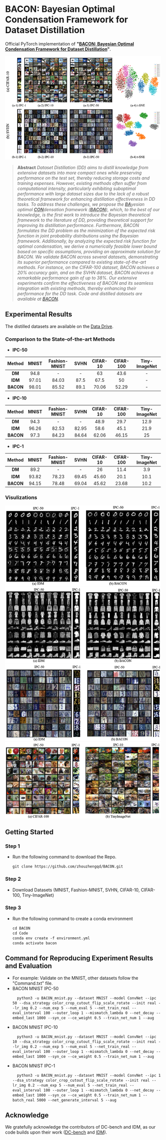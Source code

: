 # BACON: Bayesian Optimal Condensation Framework for Dataset Distillation
Official PyTorch implementation of **"[BACON: Bayesian Optimal Condensation Framework for Dataset Distillation](https://arxiv.org/)"**.
<!-- , submitted to **NeurIPS'25** -->

![image samples](./Fig/Fig6.png)

> **Abstract** *Dataset Distillation (DD) aims to distill knowledge from extensive datasets into more compact ones while preserving performance on the test set, thereby reducing storage costs and training expenses. However, existing methods often suffer from computational intensity, particularly exhibiting suboptimal performance with large dataset sizes due to the lack of a robust theoretical framework for enhancing distillation effectiveness in DD tasks. To address these challenges, we propose the <u>**BA**</u>yesian optimal <u>**CON**</u>densation framework (<u>**BACON**</u>), which, to the best of our knowledge, is the first work to introduce the Bayesian theoretical framework to the literature of DD, providing theoretical support for improving its distillation performance. Furthermore, BACON formulates the DD problem as the minimization of the expected risk function in joint probability distributions using the Bayesian framework. Additionally, by analyzing the expected risk function for optimal condensation, we derive a numerically feasible lower bound based on specific assumptions, providing an approximate solution for BACON. We validate BACON across several datasets, demonstrating its superior performance compared to existing state-of-the-art methods. For instance, on the CIFAR-100 dataset, BACON achieves a 20\% accuracy gain, and on the SVHN dataset, BACON achieves a remarkable performance gain of up to 38\%. Our extensive experiments confirm the effectiveness of BACON and its seamless integration with existing methods, thereby enhancing their performance for the DD task. Code and distilled datasets are available at [BACON](https://github.com/zhouzhengqd/BACON).* 

## Experimental Results
The distilled datasets are available on the [Data Drive](https://drive.google.com/drive/folders/1hZCowM21nfSOkRtm8VuK1lEpP7Bd1jCq?usp=sharing).
### Comparison to the State-of-the-art Methods
- **IPC-50**

| Method | MNIST | Fashion-MNIST | SVHN | CIFAR-10 | CIFAR-100 | Tiny-ImageNet |
| :------: | :-----:  | :----: | :-----: | :----: |:----: |:----: | 
| **DM** | 94.8 | - | - | 63 | 43.6 | - |
| **IDM** | 97.01 | 84.03 | 87.5 | 67.5 | 50 | - |
| **BACON** | 98.01 | 85.52 | 89.1 | 70.06 | 52.29 | - | 
- **IPC-10**

| Method | MNIST | Fashion-MNIST | SVHN | CIFAR-10 | CIFAR-100 | Tiny-ImageNet |
| :------: | :-----:  | :----: | :-----: | :----: |:----: |:----: | 
| **DM** | 94.3 | - | - | 48.9 | 29.7 | 12.9 |
| **IDM** | 96.26 | 82.53 | 82.95 | 58.6 | 45.1 | 21.9 |
| **BACON** | 97.3 | 84.23 | 84.64 | 62.06 | 46.15 | 25 | 
- **IPC-1**

| Method | MNIST | Fashion-MNIST | SVHN | CIFAR-10 | CIFAR-100 | Tiny-ImageNet |
| :------: | :-----:  | :----: | :-----: | :----: |:----: |:----: | 
| **DM** | 89.2 | - | - | 26 | 11.4 | 3.9 |
| **IDM** | 93.82 | 78.23 | 69.45 | 45.60 | 20.1 | 10.1 |
| **BACON** | 94.15 | 78.48 | 69.04 | 45.62 | 23.68 | 10.2 | 
### Visulizations
![image samples](./Fig/Fig7.png)
![image samples](./Fig/Fig8.png)
![image samples](./Fig/Fig9.png)
![image samples](./Fig/Fig10.png)
## Getting Started
### Step 1
- Run the following command to download the Repo.
  ```
  git clone https://github.com/zhouzhengqd/BACON.git
  ```
### Step 2
- Download Datasets (MNIST, Fashion-MNIST, SVHN, CIFAR-10, CIFAR-100, Tiny-ImageNet)
### Step 3
- Run the following command to create a conda environment
    ```
    cd BACON
    cd Code
    conda env create -f environment.yml
    conda activate bacon
    ```
## Command for Reproducing Experiment Results and Evaluation
- For example: Validate on the MNIST, other datasets follow the "Command.txt" file.
- BACON MNIST IPC-50
  ```
    python3 -u BACON_mnist.py --dataset MNIST --model ConvNet --ipc 50 --dsa_strategy color_crop_cutout_flip_scale_rotate --init real --lr_img 0.2 --num_exp 5 --num_eval 5 --net_train_real --eval_interval 100 --outer_loop 1 --mismatch_lambda 0 --net_decay --embed_last 1000 --syn_ce --ce_weight 0.5 --train_net_num 1 --aug
  ```
- BACON MNIST IPC-10
  ```
    python3 -u BACON_mnist.py --dataset MNIST --model ConvNet --ipc 10 --dsa_strategy color_crop_cutout_flip_scale_rotate --init real --lr_img 0.2 --num_exp 5 --num_eval 5 --net_train_real --eval_interval 100 --outer_loop 1 --mismatch_lambda 0 --net_decay --embed_last 1000 --syn_ce --ce_weight 0.5 --train_net_num 1 --aug
  ```
- BACON MNIST IPC-1
  ```
    python3 -u BACON_mnist.py --dataset MNIST --model ConvNet --ipc 1 --dsa_strategy color_crop_cutout_flip_scale_rotate --init real --lr_img 0.2 --num_exp 5 --num_eval 5 --net_train_real --eval_interval 100 --outer_loop 1 --mismatch_lambda 0 --net_decay --embed_last 1000 --syn_ce --ce_weight 0.5 --train_net_num 1 --batch_real 5000 --net_generate_interval 5 --aug
  ```
## Acknowledge
We gratefully acknowledge the contributors of DC-bench and IDM, as our code builds upon their work ([DC-bench](https://github.com/justincui03/dc_benchmark?tab=readme-ov-file) and [IDM](https://github.com/uitrbn/IDM)).
<!-- ## Citation
```
@inproceedings{zhengnips24,
title = {BACON: Bayesian Optimal Condensation Framework for Dataset Distillation},
author = {Zheng Zhou, Hongbo Zhao, Guangliang Cheng, Xiangtai Li, ShuChang Lyu, Wenquan Feng, Qi Zhao},
booktitle = {Conference and Workshop on Neural Information Processing Systems (NeurIPS)},
year = {2024}
}
``` -->